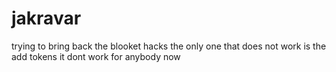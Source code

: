 # jakravar
trying to bring back the blooket hacks
the only one that does not work is the add tokens it dont work for anybody now
